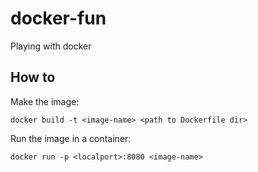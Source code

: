 # docker-fun
Playing with docker

## How to

Make the image:

```docker build -t <image-name> <path to Dockerfile dir>```

Run the image in a container:

```docker run -p <localport>:8080 <image-name>```
